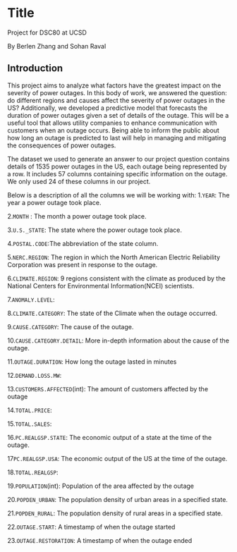 # **Title**
Project for DSC80 at UCSD

By Berlen Zhang and Sohan Raval

## **Introduction**
This project aims to analyze what factors have the greatest impact on the severity of power outages. In this body of work, we answered the question: do different regions and causes affect the severity of power outages in the US? Additionally, we developed a predictive model that forecasts the duration of power outages given a set of details of the outage. This will be a useful tool that allows utility companies to enhance communication with customers when an outage occurs. Being able to inform the public about how long an outage is predicted to last will help in managing and mitigating the consequences of power outages.


The dataset we used to generate an answer to our project question contains details of 1535 power outages in the US, each outage being represented by a row. It includes 57 columns containing specific information on the outage. We only used 24 of these columns in our project.


Below is a description of all the columns we will be working with:
1.`YEAR`: The year a power outage took place.

2.`MONTH` : The month a power outage took place.

3.`U.S._STATE`: The state where the power outage took place.

4.`POSTAL.CODE`:The abbreviation of the state column.

5.`NERC.REGION`: The region in which the North American Electric Reliability Corporation was present in response to the outage.

6.`CLIMATE.REGION`: 9 regions consistent with the climate as produced by the National Centers for Environmental Information(NCEI) scientists.

7.`ANOMALY.LEVEL`: 

8.`CLIMATE.CATEGORY`: The state of the Climate when the outage occurred.

9.`CAUSE.CATEGORY`: The cause of the outage.

10.`CAUSE.CATEGORY.DETAIL`: More in-depth information about the cause of the outage.

11.`OUTAGE.DURATION`: How long the outage lasted in minutes

12.`DEMAND.LOSS.MW`: 

13.`CUSTOMERS.AFFECTED`(int): The amount of customers affected by the outage

14.`TOTAL.PRICE`:

15.`TOTAL.SALES`:

16.`PC.REALGSP.STATE`: The economic output of a state at the time of the outage.

17`PC.REALGSP.USA`: The economic output of the US at the time of the outage.

18.`TOTAL.REALGSP`: 

19.`POPULATION`(int): Population of the area affected by the outage

20.`POPDEN_URBAN`: The population density of urban areas in a specified state.

21.`POPDEN_RURAL`:  The population density of rural areas in a specified state.

22.`OUTAGE.START`: A timestamp of when the outage started

23.`OUTAGE.RESTORATION`: A timestamp of when the outage ended


